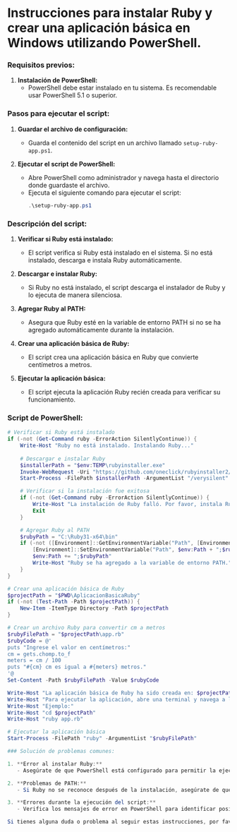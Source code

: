 # Instrucciones para instalar Ruby y crear una aplicación básica en Windows utilizando PowerShell.

### Requisitos previos:

1. **Instalación de PowerShell:**
   - PowerShell debe estar instalado en tu sistema. Es recomendable usar PowerShell 5.1 o superior.

### Pasos para ejecutar el script:

1. **Guardar el archivo de configuración:**
   - Guarda el contenido del script en un archivo llamado `setup-ruby-app.ps1`.

2. **Ejecutar el script de PowerShell:**
   - Abre PowerShell como administrador y navega hasta el directorio donde guardaste el archivo.
   - Ejecuta el siguiente comando para ejecutar el script:
     ```ps1
     .\setup-ruby-app.ps1
     ```

### Descripción del script:

1. **Verificar si Ruby está instalado:**
   - El script verifica si Ruby está instalado en el sistema. Si no está instalado, descarga e instala Ruby automáticamente.

2. **Descargar e instalar Ruby:**
   - Si Ruby no está instalado, el script descarga el instalador de Ruby y lo ejecuta de manera silenciosa.

3. **Agregar Ruby al PATH:**
   - Asegura que Ruby esté en la variable de entorno PATH si no se ha agregado automáticamente durante la instalación.

4. **Crear una aplicación básica de Ruby:**
   - El script crea una aplicación básica en Ruby que convierte centímetros a metros.

5. **Ejecutar la aplicación básica:**
   - El script ejecuta la aplicación Ruby recién creada para verificar su funcionamiento.

### Script de PowerShell:

```ps1
# Verificar si Ruby está instalado
if (-not (Get-Command ruby -ErrorAction SilentlyContinue)) {
    Write-Host "Ruby no está instalado. Instalando Ruby..."
    
    # Descargar e instalar Ruby
    $installerPath = "$env:TEMP\rubyinstaller.exe"
    Invoke-WebRequest -Uri "https://github.com/oneclick/rubyinstaller2/releases/latest/download/rubyinstaller-devkit-3.1.3-1-x64.exe" -OutFile $installerPath
    Start-Process -FilePath $installerPath -ArgumentList "/verysilent" -Wait

    # Verificar si la instalación fue exitosa
    if (-not (Get-Command ruby -ErrorAction SilentlyContinue)) {
        Write-Host "La instalación de Ruby falló. Por favor, instala Ruby manualmente."
        Exit
    }

    # Agregar Ruby al PATH
    $rubyPath = "C:\Ruby31-x64\bin"
    if (-not ([Environment]::GetEnvironmentVariable("Path", [EnvironmentVariableTarget]::Machine) -contains $rubyPath)) {
        [Environment]::SetEnvironmentVariable("Path", $env:Path + ";$rubyPath", [EnvironmentVariableTarget]::Machine)
        $env:Path += ";$rubyPath"
        Write-Host "Ruby se ha agregado a la variable de entorno PATH."
    }
}

# Crear una aplicación básica de Ruby
$projectPath = "$PWD\AplicacionBasicaRuby"
if (-not (Test-Path -Path $projectPath)) {
    New-Item -ItemType Directory -Path $projectPath
}

# Crear un archivo Ruby para convertir cm a metros
$rubyFilePath = "$projectPath\app.rb"
$rubyCode = @'
puts "Ingrese el valor en centímetros:"
cm = gets.chomp.to_f
meters = cm / 100
puts "#{cm} cm es igual a #{meters} metros."
'@
Set-Content -Path $rubyFilePath -Value $rubyCode

Write-Host "La aplicación básica de Ruby ha sido creada en: $projectPath"
Write-Host "Para ejecutar la aplicación, abre una terminal y navega a la carpeta de la aplicación, luego ejecuta: ruby app.rb"
Write-Host "Ejemplo:"
Write-Host "cd $projectPath"
Write-Host "ruby app.rb"

# Ejecutar la aplicación básica
Start-Process -FilePath "ruby" -ArgumentList "$rubyFilePath"

### Solución de problemas comunes:

1. **Error al instalar Ruby:**
   - Asegúrate de que PowerShell está configurado para permitir la ejecución de scripts y que tienes acceso a Internet.

2. **Problemas de PATH:**
   - Si Ruby no se reconoce después de la instalación, asegúrate de que se agregó correctamente al PATH del sistema y reinicia PowerShell.

3. **Errores durante la ejecución del script:**
   - Verifica los mensajes de error en PowerShell para identificar posibles problemas y busca soluciones en la documentación oficial de Ruby.

Si tienes alguna duda o problema al seguir estas instrucciones, por favor, contacta con el soporte técnico de tu institución para obtener ayuda adicional.
